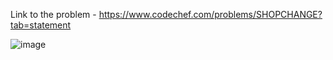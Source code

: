 Link to the problem - https://www.codechef.com/problems/SHOPCHANGE?tab=statement


![image](https://user-images.githubusercontent.com/57552973/221244137-c0d4b91b-da6a-4584-a213-9853a72030d1.png)
